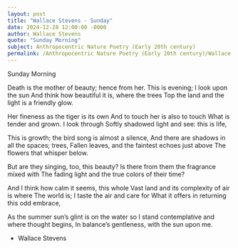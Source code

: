 ```yaml
---
layout: post
title: "Wallace Stevens - Sunday"
date: 2024-12-28 12:00:00 -0000
author: Wallace Stevens
quote: "Sunday Morning"
subject: Anthropocentric Nature Poetry (Early 20th century)
permalink: /Anthropocentric Nature Poetry (Early 20th century)/Wallace Stevens/Wallace Stevens - Sunday
---
```


Sunday Morning

Death is the mother of beauty; hence from her.
This is evening; I look upon the sun
And think how beautiful it is, where the trees
Top the land and the light is a friendly glow.

Her fineness as the tiger is its own
And to touch her is also to touch
What is tender and grown. I look through
Softly shadowed light and see: this is life,

This is growth; the bird song is almost a silence,
And there are shadows in all the spaces; trees,
Fallen leaves, and the faintest echoes just above
The flowers that whisper below.

But are they singing, too, this beauty?
Is there from them the fragrance mixed with
The fading light and the true colors of their time?

And I think how calm it seems, this whole
Vast land and its complexity of air is where
The world is; I taste the air and care for
What it offers in returning this odd embrace,

As the summer sun’s glint is on the water so
I stand contemplative and where thought begins,
In balance’s gentleness, with the sun upon me.



- Wallace Stevens
